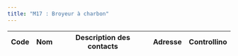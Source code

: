 ```yaml
---
title: "M17 : Broyeur à charbon"
---
```


Code|Nom|Description des contacts|Adresse|Controllino
|---|---|---|---|---|
